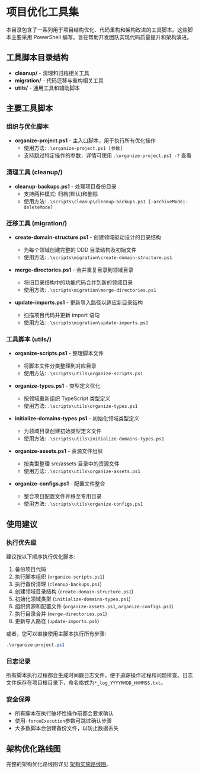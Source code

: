 # 项目优化工具集

本目录包含了一系列用于项目结构优化、代码重构和架构改进的工具脚本。这些脚本主要采用 PowerShell 编写，旨在帮助开发团队实现代码质量提升和架构演进。

## 工具脚本目录结构

- **cleanup/** - 清理和归档相关工具
- **migration/** - 代码迁移与重构相关工具
- **utils/** - 通用工具和辅助脚本

## 主要工具脚本

### 组织与优化脚本

- **organize-project.ps1** - 主入口脚本，用于执行所有优化操作
  - 使用方法: `.\organize-project.ps1 [参数]`
  - 支持跳过特定操作的参数，详情可使用 `.\organize-project.ps1 -?` 查看

### 清理工具 (cleanup/)

- **cleanup-backups.ps1** - 处理项目备份目录
  - 支持两种模式: 归档(默认)和删除
  - 使用方法: `.\scripts\cleanup\cleanup-backups.ps1 [-archiveMode|-deleteMode]`

### 迁移工具 (migration/)

- **create-domain-structure.ps1** - 创建领域驱动设计的目录结构

  - 为每个领域创建完整的 DDD 目录结构及初始文件
  - 使用方法: `.\scripts\migration\create-domain-structure.ps1`

- **merge-directories.ps1** - 合并重复目录到领域目录

  - 将旧目录结构中的功能代码合并到新的领域目录
  - 使用方法: `.\scripts\migration\merge-directories.ps1`

- **update-imports.ps1** - 更新导入路径以适应新目录结构
  - 扫描项目代码并更新 import 语句
  - 使用方法: `.\scripts\migration\update-imports.ps1`

### 工具脚本 (utils/)

- **organize-scripts.ps1** - 整理脚本文件

  - 将脚本文件分类整理到对应目录
  - 使用方法: `.\scripts\utils\organize-scripts.ps1`

- **organize-types.ps1** - 类型定义优化

  - 按领域重新组织 TypeScript 类型定义
  - 使用方法: `.\scripts\utils\organize-types.ps1`

- **initialize-domains-types.ps1** - 初始化领域类型定义

  - 为领域目录创建初始类型定义文件
  - 使用方法: `.\scripts\utils\initialize-domains-types.ps1`

- **organize-assets.ps1** - 资源文件组织

  - 按类型整理 src/assets 目录中的资源文件
  - 使用方法: `.\scripts\utils\organize-assets.ps1`

- **organize-configs.ps1** - 配置文件整合
  - 整合项目配置文件并移至专用目录
  - 使用方法: `.\scripts\utils\organize-configs.ps1`

## 使用建议

### 执行优先级

建议按以下顺序执行优化脚本:

1. 备份项目代码
2. 执行脚本组织 (`organize-scripts.ps1`)
3. 执行备份清理 (`cleanup-backups.ps1`)
4. 创建领域目录结构 (`create-domain-structure.ps1`)
5. 初始化领域类型 (`initialize-domains-types.ps1`)
6. 组织资源和配置文件 (`organize-assets.ps1`, `organize-configs.ps1`)
7. 执行目录合并 (`merge-directories.ps1`)
8. 更新导入路径 (`update-imports.ps1`)

或者，您可以直接使用主脚本执行所有步骤:

```powershell
.\organize-project.ps1
```

### 日志记录

所有脚本执行过程都会生成时间戳日志文件，便于追踪操作过程和问题排查。日志文件保存在项目根目录下，命名格式为`*_log_YYYYMMDD_HHMMSS.txt`。

### 安全保障

- 所有脚本在执行破坏性操作前都会要求确认
- 使用`-forceExecution`参数可跳过确认步骤
- 大多数脚本会创建备份文件，以防止数据丢失

## 架构优化路线图

完整的架构优化路线图详见 [架构实施路线图](../docs/architecture-roadmap.md)。

